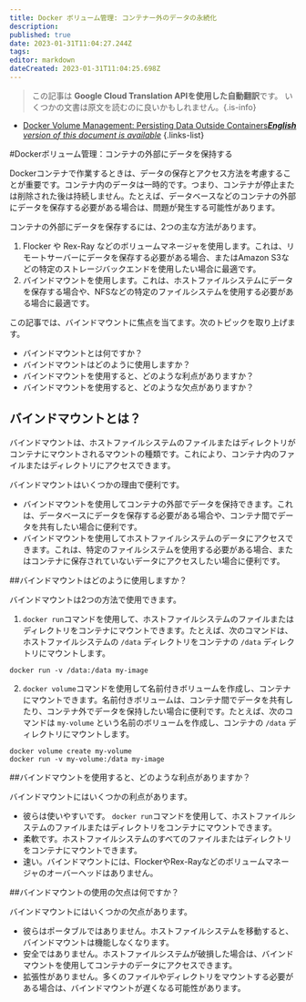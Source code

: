 ```yaml
---
title: Docker ボリューム管理: コンテナー外のデータの永続化
description: 
published: true
date: 2023-01-31T11:04:27.244Z
tags: 
editor: markdown
dateCreated: 2023-01-31T11:04:25.698Z
---
```


> この記事は **Google Cloud Translation APIを使用した自動翻訳**です。
いくつかの文書は原文を読むのに良いかもしれません。{.is-info}

- [Docker Volume Management: Persisting Data Outside Containers***English** version of this document is available*](/en/Knowledge-base/Docker/docker-volume-management-persisting-data-outside-containers)
{.links-list}



#Dockerボリューム管理：コンテナの外部にデータを保持する

Dockerコンテナで作業するときは、データの保存とアクセス方法を考慮することが重要です。コンテナ内のデータは一時的です。つまり、コンテナが停止または削除された後は持続しません。たとえば、データベースなどのコンテナの外部にデータを保存する必要がある場合は、問題が発生する可能性があります。

コンテナの外部にデータを保存するには、2つの主な方法があります。

1. Flocker や Rex-Ray などのボリュームマネージャを使用します。これは、リモートサーバーにデータを保存する必要がある場合、またはAmazon S3などの特定のストレージバックエンドを使用したい場合に最適です。
2. バインドマウントを使用します。これは、ホストファイルシステムにデータを保存する場合や、NFSなどの特定のファイルシステムを使用する必要がある場合に最適です。

この記事では、バインドマウントに焦点を当てます。次のトピックを取り上げます。

- バインドマウントとは何ですか？
- バインドマウントはどのように使用しますか？
- バインドマウントを使用すると、どのような利点がありますか？
- バインドマウントを使用すると、どのような欠点がありますか？

## バインドマウントとは？

バインドマウントは、ホストファイルシステムのファイルまたはディレクトリがコンテナにマウントされるマウントの種類です。これにより、コンテナ内のファイルまたはディレクトリにアクセスできます。

バインドマウントはいくつかの理由で便利です。

- バインドマウントを使用してコンテナの外部でデータを保持できます。これは、データベースにデータを保存する必要がある場合や、コンテナ間でデータを共有したい場合に便利です。
- バインドマウントを使用してホストファイルシステムのデータにアクセスできます。これは、特定のファイルシステムを使用する必要がある場合、またはコンテナに保存されていないデータにアクセスしたい場合に便利です。

##バインドマウントはどのように使用しますか？

バインドマウントは2つの方法で使用できます。

1. `docker run`コマンドを使用して、ホストファイルシステムのファイルまたはディレクトリをコンテナにマウントできます。たとえば、次のコマンドは、ホストファイルシステムの `/data` ディレクトリをコンテナの `/data` ディレクトリにマウントします。

```
docker run -v /data:/data my-image
```

2. `docker volume`コマンドを使用して名前付きボリュームを作成し、コンテナにマウントできます。名前付きボリュームは、コンテナ間でデータを共有したり、コンテナ外でデータを保持したい場合に便利です。たとえば、次のコマンドは `my-volume` という名前のボリュームを作成し、コンテナの `/data` ディレクトリにマウントします。

```
docker volume create my-volume
docker run -v my-volume:/data my-image
```

##バインドマウントを使用すると、どのような利点がありますか？

バインドマウントにはいくつかの利点があります。

- 彼らは使いやすいです。 `docker run`コマンドを使用して、ホストファイルシステムのファイルまたはディレクトリをコンテナにマウントできます。
- 柔軟です。ホストファイルシステムのすべてのファイルまたはディレクトリをコンテナにマウントできます。
- 速い。バインドマウントには、FlockerやRex-Rayなどのボリュームマネージャのオーバーヘッドはありません。

##バインドマウントの使用の欠点は何ですか？

バインドマウントにはいくつかの欠点があります。

- 彼らはポータブルではありません。ホストファイルシステムを移動すると、バインドマウントは機能しなくなります。
- 安全ではありません。ホストファイルシステムが破損した場合は、バインドマウントを使用してコンテナのデータにアクセスできます。
- 拡張性がありません。多くのファイルやディレクトリをマウントする必要がある場合は、バインドマウントが遅くなる可能性があります。